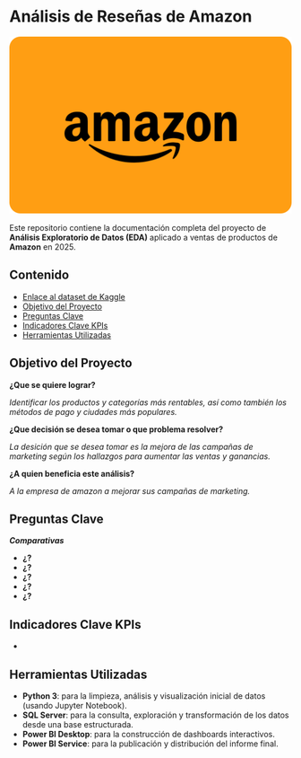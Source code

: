 # Análisis de Reseñas de Amazon

<img src="./src/image/amazon-inverted_82087.png">

Este repositorio contiene la documentación completa del proyecto de **Análisis Exploratorio de Datos (EDA)** aplicado a ventas de productos de **Amazon** en 2025.

## Contenido

- [Enlace al dataset de Kaggle](https://www.kaggle.com/datasets/zahidmughal2343/amazon-sales-2025)
- [Objetivo del Proyecto](#objetivo-del-proyecto)
- [Preguntas Clave](#preguntas-clave)
- [Indicadores Clave KPIs](#indicadores-clave-kpis)
- [Herramientas Utilizadas](#herramientas-utilizadas)

## Objetivo del Proyecto

**¿Que se quiere lograr?**

*Identificar los productos y categorías más rentables, así como también los métodos de pago y ciudades más populares.*

**¿Que decisión se desea tomar o que problema resolver?**

*La desición que se desea tomar es la mejora de las campañas de marketing según los hallazgos para aumentar las ventas y ganancias.*

**¿A quien beneficia este análisis?**

*A la empresa de amazon a mejorar sus campañas de marketing.*


## Preguntas Clave

***Comparativas***

* **¿?**
* **¿?**
* **¿?**
* **¿?**
* **¿?**

## Indicadores Clave KPIs

* 

## Herramientas Utilizadas

* **Python 3**: para la limpieza, análisis y visualización inicial de datos (usando Jupyter Notebook).
* **SQL Server**: para la consulta, exploración y transformación de los datos desde una base estructurada.
* **Power BI Desktop**: para la construcción de dashboards interactivos.
* **Power BI Service**: para la publicación y distribución del informe final.